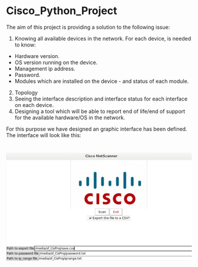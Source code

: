 # Cisco_Python_Project

The aim of this project is providing a solution to the following issue:

1.	Knowing all available devices in the network. For each device, is needed to know:
  -	Hardware version.
  -	OS version running on the device.
  -	Management ip address.
  -	Password.
  -	Modules which are installed on the device - and status of each module.
2.	Topology
3.	Seeing the interface description and interface status for each interface on each device. 
4.	Designing a tool which will be able to report end of life/end of support for the available hardware/OS in the network. 

For this purpose we have designed an graphic interface has been defined. The interface will look like this:
# ![Logo](media/graphic_interface.png)


